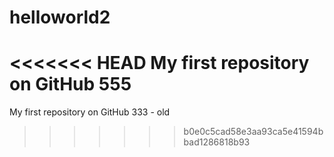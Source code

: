 # helloworld2
<<<<<<< HEAD
My first repository on GitHub 555
=======
My first repository on GitHub 333 - old
>>>>>>> b0e0c5cad58e3aa93ca5e41594bbad1286818b93
